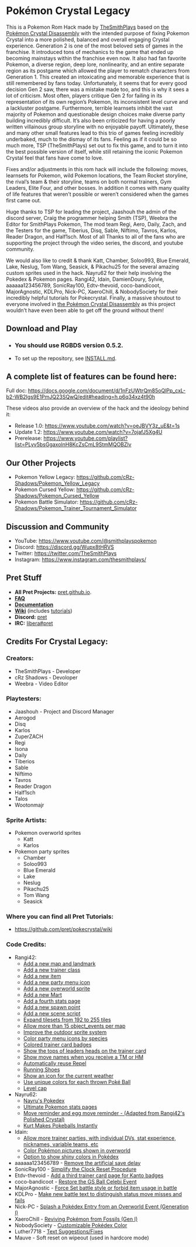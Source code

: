 # Pokémon Crystal Legacy

This is a Pokemon Rom Hack made by [TheSmithPlays](https://www.youtube.com/@TheSmithPlays) based on [the Pokémon Crystal Disassembly](https://github.com/pret/pokecrystal) with the intended purpose of fixing Pokemon Crystal into a more polished, balanced and overall engaging Crystal experience. Generation 2 is one of the most beloved sets of games in the franchise. It introduced tons of mechanics to the game that ended up becoming mainstays within the franchise even now. It also had fan favorite Pokemon, a diverse region, deep lore, nonlinearity, and an entire separate region as its postgame which allowed the player to rematch characters from Generation 1. This created an intoxicating and memorable experience that is still remembered by fans today. Unfortunately, it seems that for every good decision Gen 2 saw, there was a mistake made too, and this is why it sees a lot of criticism. Most often, players critique Gen 2 for failing in its representation of its own region’s Pokemon, its inconsistent level curve and a lackluster postgame. Furthermore, terrible learnsets inhibit the vast majority of Pokemon and questionable design choices make diverse party building incredibly difficult. It’s also been criticized for having a poorly written villainous group storyline with no enjoyable payoff. Ultimately, these and many other small features lead to this trio of games feeling incredibly underbaked, much to the dismay of its fans. Feeling as if it could be so much more, TSP (TheSmithPlays) set out to fix this game, and to turn it into the best possible version of itself, while still retaining the iconic Pokemon Crystal feel that fans have come to love. 

Fixes and/or adjustments in this rom hack will include the following: moves, learnsets for Pokemon, wild Pokemon locations, the Team Rocket storyline, the rival’s team & their storyline, teams on both normal trainers, Gym Leaders, Elite Four, and other bosses. In addition it comes with many quality of life features that weren’t possible or weren’t considered when the games first came out.

Huge thanks to TSP for leading the project, Jaashouh the admin of the discord server, Craig the programmer helping Smith (TSP), Weebra the Editor for SmithPlays Pokemon, The mod team Regi, Aero, Daily, Zach, and the Testers for the game, Tiberius, Disq, Sable, Niftimo, Tavros, Karlos, Reader Dragon, and Half1sch. Most of all Thanks to all of the fans who are supporting the project through the video series, the discord, and youtube community.

We would also like to credit & thank Katt, Chamber, Soloo993, Blue Emerald, Lake, Neslug, Tom Wang, Seasick, & Pikachu25 for the several amazing custom sprites used in the hack. Nayru62 for their help involving the Pokedex & Pokemon pages. Rangi42, Idain, DamienDoury, Sylvie, aaaaaa123456789, SonicRay100, Edtv-thevoid, coco-bandicoot, MajorAgnostic, KDLPro, Nick-PC, XaeroChill, & NobodySociety for their incredibly helpful tutorials for Pokecrystal. Finally, a massive shoutout to everyone involved in [the Pokémon Crystal Disassembly](https://github.com/pret/pokecrystal) as this project wouldn’t have even been able to get off the ground without them!


## Download and Play

* ### **You should use RGBDS version 0.5.2.**
* To set up the repository, see [INSTALL.md](INSTALL.md).


## A complete list of features can be found here:
Full doc: https://docs.google.com/document/d/1nFzUWtrQm85oQlPp_cxL-b2-WB2Igs9E1PmJQ23SQwQ/edit#heading=h.p6q34xz4t90h

These videos also provide an overview of the hack and the ideology behind it:
- Release 1.0: https://www.youtube.com/watch?v=oeJBVY3z_uE&t=1s
- Update 1.2: https://www.youtube.com/watch?v=7ojafJ5Xg4U
- Prerelease: https://www.youtube.com/playlist?list=PLyv5bsGgaxolnH8KcZsCmL9StmMQOBZlv


## Our Other Projects
* Pokemon Yellow Legacy: https://github.com/cRz-Shadows/Pokemon_Yellow_Legacy
* Pokemon Cursed Yellow: https://github.com/cRz-Shadows/Pokemon_Cursed_Yellow
* Pokemon Battle Simulator: https://github.com/cRz-Shadows/Pokemon_Trainer_Tournament_Simulator


## Discussion and Community
* YouTube: https://www.youtube.com/@smithplayspokemon
* Discord: https://discord.gg/Wupx8tHRVS
* Twitter: https://twitter.com/TheSmithPlays
* Instagram: https://www.instagram.com/thesmithplays/


## Pret Stuff
- **All Pret Projects:** [pret.github.io](https://pret.github.io/).
- [**FAQ**](FAQ.md)
- [**Documentation**][docs]
- [**Wiki**][wiki] (includes [tutorials][tutorials])
- **Discord:** [pret][discord]
- **IRC:** [libera#pret][irc]


## Credits For Crystal Legacy:

### Creators:
- TheSmithPlays - Developer
- cRz Shadows - Devoloper
- Weebra - Video Editor


### Playtesters:
- Jaashouh - Project and Discord Manager
- Aerogod
- Disq
- Karlos
- ZuperZACH
- Regi
- Isona
- Daily
- Tiberios
- Sable
- Niftimo
- Tavros
- Reader Dragon
- Half1sch
- Talos
- Wootonmajr


### Sprite Artists:
- Pokemon overworld sprites
    - Katt
    - Karlos
- Pokemon party sprites
    - Chamber
    - Soloo993
    - Blue Emerald
    - Lake
    - Neslug
    - Pikachu25
    - Tom Wang
    - Seasick


### Where you can find all Pret Tutorials:
* https://github.com/pret/pokecrystal/wiki


### Code Credits:
- Rangi42: 
    - [Add a new map and landmark](https://github.com/pret/pokecrystal/wiki/Add-a-new-map-and-landmark)
    - [Add a new trainer class](https://github.com/pret/pokecrystal/wiki/Add-a-new-trainer-class)
    - [Add a new item](https://github.com/pret/pokecrystal/wiki/Add-a-new-item)
    - [Add a new party menu icon](https://github.com/pret/pokecrystal/wiki/Add-a-new-party-menu-icon)
    - [Add a new overworld sprite](https://github.com/pret/pokecrystal/wiki/Add-a-new-overworld-sprite)
    - [Add a new Mart](https://github.com/pret/pokecrystal/wiki/Add-a-new-Mart)
    - [Add a fourth stats page](https://github.com/pret/pokecrystal/wiki/Add-a-fourth-stats-page)
    - [Add a new spawn point](https://github.com/pret/pokecrystal/wiki/Add-a-new-spawn-point)
    - [Add a new scene script](https://github.com/pret/pokecrystal/wiki/Add-a-new-scene-script)
    - [Expand tilesets from 192 to 255 tiles](https://github.com/pret/pokecrystal/wiki/Expand-tilesets-from-192-to-255-tiles)
    - [Allow more than 15 object_events per map](https://github.com/pret/pokecrystal/wiki/Allow-more-than-15-object_events-per-map)
    - [Improve the outdoor sprite system](https://github.com/pret/pokecrystal/wiki/Improve-the-outdoor-sprite-system)
    - [Color party menu icons by species](https://github.com/pret/pokecrystal/wiki/Color-party-menu-icons-by-species)
    - [Colored trainer card badges](https://github.com/pret/pokecrystal/wiki/Colored-trainer-card-badges)
    - [Show the tops of leaders heads on the trainer card](https://github.com/pret/pokecrystal/wiki/Show-the-tops-of-leaders-heads-on-the-trainer-card)
    - [Show move names when you receive a TM or HM](https://github.com/pret/pokecrystal/wiki/Show-move-names-when-you-receive-a-TM-or-HM)
    - [Automatically reuse Repel](https://github.com/pret/pokecrystal/wiki/Automatically-reuse-Repel)
    - [Running Shoes](https://github.com/pret/pokecrystal/wiki/Running-Shoes)
    - [Show an icon for the current weather](https://github.com/pret/pokecrystal/wiki/Show-an-icon-for-the-current-weather)
    - [Use unique colors for each thrown Poké Ball](https://github.com/pret/pokecrystal/wiki/Use-unique-colors-for-each-thrown-Pok%C3%A9-Ball)
    - [Level cap](https://github.com/pret/pokecrystal/wiki/Level-cap)
- Nayru62:
    - [Nayru's Pokedex](https://github.com/Nayru62/pokecrystal/tree/Nayrus-Pokedex-Vanilla-TypeGFX-BETA)
    - [Ultimate Pokemon stats pages](https://github.com/Nayru62/pokecrystal/tree/stats-pages-utilities-vanilla)
    - [Move reminder and egg move reminder - (Adapted from Rangi42's Polished Crystal)](https://github.com/Nayru62/pokecrystal/tree/PC_Move_and_EggMove_Relearner)
    - [Kurt Makes Pokeballs Instantly](https://github.com/pret/pokecrystal/wiki/Kurt-Makes-Pokeballs-Instantly)
- Idain:
    - [Allow more trainer parties, with individual DVs, stat experience, nicknames, variable teams, etc](https://github.com/pret/pokecrystal/wiki/Allow-more-trainer-parties,-with-individual-DVs,-stat-experience,-nicknames,-variable-teams,-etc)
    - [Color Pokémon pictures shown in overworld](https://github.com/pret/pokecrystal/wiki/Color-Pok%C3%A9mon-pictures-shown-in-overworld)
    - [Option to show shiny colors in Pokédex](https://github.com/pret/pokecrystal/wiki/Option-to-show-shiny-colors-in-Pok%C3%A9dex)
- aaaaaa123456789 - [Remove the artificial save delay](https://github.com/pret/pokecrystal/wiki/Remove-the-artificial-save-delay)
- SonicRay100 - [Simplify the Clock Reset Procedure](https://github.com/pret/pokecrystal/wiki/Simplify-the-Clock-Reset-Procedure)
- Etdv-thevoid - [Add a third trainer card page for Kanto badges](https://github.com/pret/pokecrystal/wiki/Add-a-third-trainer-card-page-for-Kanto-badges)
- coco-bandicoot - [Restore the GS Ball Celebi Event](https://github.com/pret/pokecrystal/wiki/Restore-the-GS-Ball-Celebi-Event)
- MajorAgnostic - [Force Set battle style or forbid item usage in battle](https://github.com/pret/pokecrystal/wiki/Force-Set-battle-style-or-forbid-item-usage-in-battle)
- KDLPro - [Make new battle text to distinguish status move misses and fails](https://github.com/pret/pokecrystal/wiki/Make-new-battle-text-to-distinguish-status-move-misses-and-fails)
- Nick-PC - [Splash a Pokédex Entry from an Overworld Event (Generation I)](https://github.com/pret/pokecrystal/wiki/Splash-a-Pok%C3%A9dex-Entry-from-an-Overworld-Event-(Generation-I))
- XaeroChill - [Reviving Pokémon from Fossils (Gen I)](https://github.com/pret/pokecrystal/wiki/Reviving-Pok%C3%A9mon-from-Fossils-(Gen-I))
- NobodySociety - [Customizable Pokédex Color](https://github.com/pret/pokecrystal/wiki/Customizable-Pok%C3%A9dex-Color)
- Luther7718 - [Text Suggestions/Fixes](https://github.com/luther7718/Pokemon_Crystal_Legacy_Gaiden)
- Mauve - Soft reset on wipeout (used in hardcore mode)


[pokered]: https://github.com/pret/pokered
[pokeyellow]: https://github.com/pret/pokeyellow
[pokegold]: https://github.com/pret/pokegold
[pokepinball]: https://github.com/pret/pokepinball
[poketcg]: https://github.com/pret/poketcg
[pokeruby]: https://github.com/pret/pokeruby
[pokefirered]: https://github.com/pret/pokefirered
[pokeemerald]: https://github.com/pret/pokeemerald
[docs]: https://pret.github.io/pokecrystal/
[wiki]: https://github.com/pret/pokecrystal/wiki
[tutorials]: https://github.com/pret/pokecrystal/wiki/Tutorials
[discord]: https://discord.gg/d5dubZ3
[irc]: https://web.libera.chat/?#pret
[ci]: https://github.com/pret/pokecrystal/actions
[ci-badge]: https://github.com/pret/pokecrystal/actions/workflows/main.yml/badge.svg
